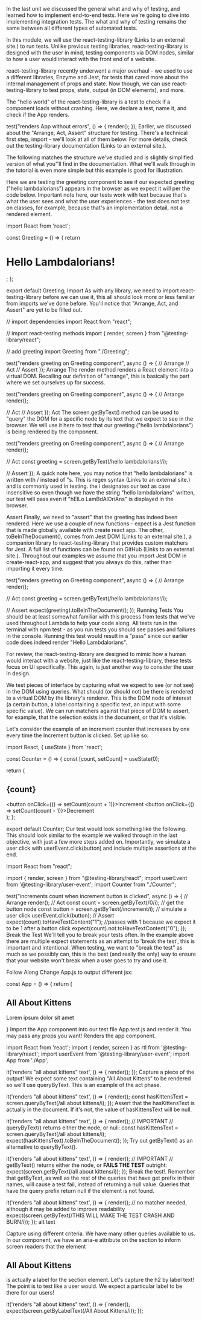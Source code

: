 In the last unit we discussed the general what and why of testing, and learned how to implement end-to-end tests. Here we're going to dive into implementing integration tests. The what and why of testing remains the same between all different types of automated tests.

In this module, we will use the react-testing-library (Links to an external site.) to run tests. Unlike previous testing libraries, react-testing-library is designed with the user in mind, testing components via DOM nodes, similar to how a user would interact with the front end of a website.

react-testing-library recently underwent a major overhaul - we used to use a different libraries, Enzyme and Jest, for tests that cared more about the internal management of props and state. Now though, we can use react-testing-library to test props, state, output (in DOM elements), and more.

The "hello world" of the react-testing-library is a test to check if a component loads without crashing. Here, we declare a test, name it, and check if the App renders.

test("renders App without errors", () => {
  render(<App />);
});
Earlier, we discussed about the "Arrange, Act, Assert" structure for testing. There's a technical first step, import - we'll look at all of them below. For more details, check out the testing-library documentation (Links to an external site.).

The following matches the structure we've studied and is slightly simplified version of what you''ll find in the documentation. What we'll walk through in the tutorial is even more simple but this example is good for illustration.

Here we are testing the greeting component to see if our expected greeting ("hello lambdalorians") appears in the browser as we expect it will per the code below. Important note here, our tests work with text because that's what the user sees and what the user experiences - the test does not test on classes, for example, because that's an implementation detail, not a rendered element.

import React from 'react';

const Greeting = () => {
  return <h1 class="my-greeting">Hello Lambdalorians!</h1>;
};

export default Greeting;
Import
As with any library, we need to import react-testing-library before we can use it, this all should look more or less familiar from imports we've done before. You'll notice that "Arrange, Act, and Assert" are yet to be filled out.

// import dependencies
import React from "react";

// import react-testing methods
import { render, screen } from "@testing-library/react";

// add greeting
import Greeting from "./Greeting";

test("renders greeting on Greeting component", async () => {
  // Arrange
  // Act
  // Assert
});
Arrange
The render method renders a React element into a virtual DOM. Recalling our definition of "arrange", this is basically the part where we set ourselves up for success.

test("renders greeting on Greeting component", async () => {
  // Arrange
  render(<Greeting />);

  // Act
  // Assert
});
Act
The screen.getByText() method can be used to "query" the DOM for a specific node by its text that we expect to see in the browser. We will use it here to test that our greeting ("hello lambdalorians") is being rendered by the <Greeting /> component.

test("renders greeting on Greeting component", async () => {
  // Arrange
  render(<Greeting />);

  // Act
  const greeting = screen.getByText(/hello lambdalorians!/i);

  // Assert
});
A quick note here, you may notice that "hello lambdalorians" is written with / instead of "s. This is regex syntax (Links to an external site.) and is commonly used in testing. the i designates our text as case insensitive so even though we have the string "hello lambdalorians" written, our test will pass even if "hElLo LamBdAlOriAns" is displayed in the browser.

Assert
Finally, we need to "assert" that the greeting has indeed been rendered. Here we use a couple of new functions - expect is a Jest function that is made globally available with create react app. The other, toBeInTheDocument(), comes from Jest DOM (Links to an external site.), a companion library to react-testing-library that provides custom matchers for Jest. A full list of functions can be found on GitHub (Links to an external site.). Throughout our examples we assume that you import Jest DOM in create-react-app, and suggest that you always do this, rather than importing it every time.

test("renders greeting on Greeting component", async () => {
  // Arrange
  render(<Greeting />);

  // Act
  const greeting = screen.getByText(/hello lambdalorians!/i);

  // Assert
  expect(greeting).toBeInTheDocument();
});
Running Tests
You should be at least somewhat familiar with this process from tests that we've used throughout Lambda to help your code along. All tests run in the terminal with npm test - as you run tests you should see passes and failures in the console. Running this test would result in a "pass" since our earlier code does indeed render "Hello Lambdalorians".


For review, the react-testing-library are designed to mimic how a human would interact with a website, just like the react-testing-library, these tests focus on UI specifically. This again, is just another way to consider the user in design.

We test pieces of interface by capturing what we expect to see (or not see) in the DOM using queries. What should (or should not) be there is rendered to a virtual DOM by the library's renderer. This is the DOM node of interest (a certain button, a label containing a specific text, an input with some specific value). We can run matchers against that piece of DOM to assert, for example, that the selection exists in the document, or that it's visible.

Let's consider the example of an increment counter that increases by one every time the Increment button is clicked. Set up like so:

import React, { useState } from 'react';

const Counter = () => {
  const [count, setCount] = useState(0);

  return (
    <div>
      <h2>{count}</h2>
      <button onClick={() => setCount(count + 1)}>Increment</button>
      <button onClick={() => setCount(count - 1)}>Decrement</button>
    </div>
  );
};

export default Counter;
Our test would look something like the following. This should look similar to the example we walked through in the last objective, with just a few more steps added on. Importantly, we simulate a user click with userEvent.click(button) and include multiple assertions at the end.

import React from "react";

import { render, screen } from "@testing-library/react";
import userEvent from '@testing-library/user-event';
import Counter from "./Counter";

test("increments count when increment button is clicked", async () => {
  // Arrange
  render(<Counter />);
  // Act
  const count = screen.getByText(/0/i);
  // get the button node
  const button = screen.getByText(/increment/i);
  // simulate a user click
  userEvent.click(button);
  // Assert
  expect(count).toHaveTextContent("1"); //passes with 1 because we expect it to be 1 after a button click
  expect(count).not.toHaveTextContent("0");
});
Break the Test
We'll tell you to break your tests often. In the example above there are multiple expect statements as an attempt to 'break the test', this is important and intentional. When testing, we want to "break the test" as much as we possibly can, this is the best (and really the only) way to ensure that your website won't break when a user goes to try and use it.

Follow Along
Change App.js to output different jsx:

 const App = () => {
      return (
        <section aria-labelledby="KittensHeader">
          <h2 id="KittensHeader">All About Kittens</h2>
          <p className='content'>Lorem ipsum dolor sit amet</p>
        </section>
  }
Import the App component into our test file App.test.js and render it. You may pass any props you want! Renders the app component.

  import React from 'react';
  import { render, screen } as rtl from '@testing-library/react';
  import userEvent from '@testing-library/user-event';
  import App from './App';

  it('renders "all about kittens" text', () => {
    render(<App foo="you may inject props!" />);
  });
Capture a piece of the output! We expect some text containing "All About Kittens" to be rendered so we'll use queryByText. This is an example of the act phase.

  it('renders "all about kittens" text', () => {
    render(<App />);
    const hasKittensText = screen.queryByText(/all about kittens/i);
  });
Assert that the hasKittensText is actually in the document. If it's not, the value of hasKittensText will be null.

  it('renders "all about kittens" text', () => {
    render(<App />);
    // IMPORTANT
    // queryByText() returns either the node, or null:
    const hasKittensText = screen.queryByText(/all about kittens/i);
    expect(hasKittensText).toBeInTheDocument();
  });
Try out getByText() as an alternative to queryByText().

  it('renders "all about kittens" text', () => {
    render(<App />);
    // IMPORTANT
    // getByText() returns either the node, or **FAILS THE TEST** outright:
    expect(screen.getByText(/all about kittens/i));
  });
Break the test!. Remember that getByText, as well as the rest of the queries that have get prefix in their names, will cause a test fail, instead of returning a null value. Queries that have the query prefix return null if the element is not found.

  it('renders "all about kittens" text', () => {
    render(<App />);
    // no matcher needed, although it may be added to improve readability
    expect(screen.getByText(/THIS WILL MAKE THE TEST CRASH AND BURN/i));
  });
alt text

Capture using different criteria. We have many other queries available to us. In our component, we have an aria-e attribute on the section to inform screen readers that the element <h2 id="KittensHeader">All About Kittens</h2> is actually a label for the section element. Let's capture the h2 by label text! The point is to test like a user would. We expect a particular label to be there for our users!

  it('renders "all about kittens" text', () => {
    render(<App />);
    expect(screen.getByLabelText(/All About Kittens/i));
  });